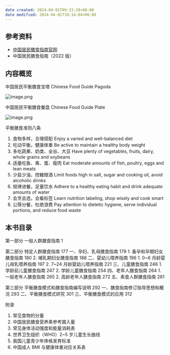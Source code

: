 ```yaml
---
date created: 2024-04-01T09:33:28+08:00
date modified: 2024-04-01T10:14:04+08:00
---
```


## 参考资料

-  [中国居民膳食指南官网](http://dg.cnsoc.org/index.html)
- 中国居民膳食指南（2022 版）

## 内容概览

中国居民平衡膳食宝塔 Chinese Food Guide Pagoda

![image.png](https://pictures-1323793543.cos.ap-nanjing.myqcloud.com/pics/20240401101354.png)

中国居民平衡膳食餐盘 Chinese Food Guide Plate

![image.png](https://pictures-1323793543.cos.ap-nanjing.myqcloud.com/pics/20240401101326.png)

平衡膳食准则八条
1. 食物多样，合理搭配 Enjoy a varied and well-balanced diet
2. 吃动平衡，健康体重 Be active to maintain a healthy body weight
3. 多吃蔬果、奶类、全谷、大豆 Have plenty of vegetables, fruits, dairy, whole grains and soybeans
4. 适量吃鱼、禽、蛋、瘦肉 Eat moderate amounts of fish, poultry, eggs and lean meats
5. 少盐少油，控糖限酒 Limit foods high in salt, sugar and cooking oil, avoid alcoholic drinks
6. 规律进餐，足量饮水 Adhere to a healthy eating habit and drink adequate amounts of water
7. 会烹会选，会看标签 Learn nutrition labeling, shop wisely and cook smart
8. 公筷分餐，杜绝浪费 Pay attention to dietetic hygiene, serve individual portions, and reduce food waste

## 本书目录

第一部分 一般人群膳食指南 1

第二部分 特定人群膳食指南 177 
	 一、孕妇、乳母膳食指南 179
		 1. 备孕和孕期妇女膳食指南 180
		 2. 哺乳期妇女膳食指南 188
	 二、婴幼儿喂养指南 196
		 1. 0~6 月龄婴儿母乳喂养指南 197
		 2. 7~24 月龄婴幼儿喂养指南 221
	 三、儿童膳食指南 246
		 1. 学龄前儿童膳食指南 247
		 2. 学龄儿童膳食指南 254
	 四、老年人膳食指南 264
		 1. 一般老年人膳食指南 265
		 2. 高龄老年人膳食指南 272
	 五、素食人群膳食指南 281

第三部分 平衡膳食模式和膳食指南编写说明 292
	一、膳食指南修订指导思想和概况 293
	二、平衡膳食模式研究 301
	三、平衡膳食模式的应用 312

附录
1. 常见食物的分量
2. 中国居民膳食营养素参考摄入量
3. 常见身体活动强度和能量消耗表
4. 世界卫生组织（WHO）2~5 岁儿童生长曲线
5. 我国儿童青少年体格发育标准
6. 中国成人 BMI 与健康体重对应关系表